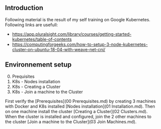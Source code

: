 
## Introduction
Following material is the result of my self training on Google Kubernetes. Following links are usefull:

* https://app.pluralsight.com/library/courses/getting-started-kubernetes/table-of-contents
* https://computingforgeeks.com/how-to-setup-3-node-kubernetes-cluster-on-ubuntu-18-04-with-weave-net-cni/

## Environnement setup

0. Prequisites
1. K8s - Nodes installation
2. K8s - Creating a Cluster
3. K8s - Join a machine to the Cluster


First verify the [Prerequisites](00 Prerequisites.md) by creating 3 machines with Docker and K8s installed [Nodes installation](01 Installation.md). Then on one machine install the cluster [Creating a Cluster](02 Clusters.md). When the cluster is installed and configured, join the 2 other machines to the cluster [Join a machine to the Cluster](03 Join Machines.md).
